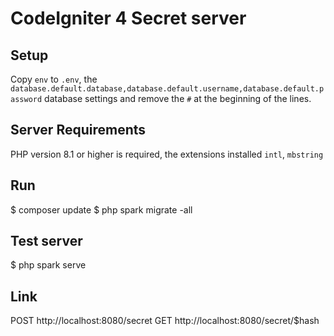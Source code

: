 # CodeIgniter 4 Secret server

## Setup

Copy `env` to `.env`, the `database.default.database,database.default.username,database.default.password` database settings and remove the `#` at the beginning of the lines.

## Server Requirements

PHP version 8.1 or higher is required, the extensions installed `intl`, `mbstring`

## Run

$ composer update
$ php spark migrate -all

## Test server

$ php spark serve

## Link

POST http://localhost:8080/secret
GET http://localhost:8080/secret/$hash
